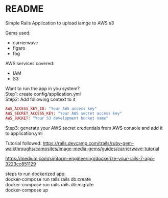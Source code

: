 # README
Simple Rails Application to upload iamge to AWS s3

Gems used:
* carrierwave
* figaro
* fog



AWS services covered:
* IAM
* S3

Want to run the app in you system?\
 Step1: create config/application.yml\
 Step2: Add following context to it

 ```ruby
AWS_ACCESS_KEY_ID: "Your AWS access key"
AWS_SECRET_ACCESS_KEY: "Your AWS secret access key"
AWS_BUCKET: "Your S3 development bucket name"
```
Step3: generate your AWS secret credentials from AWS console and add it to application.yml


Tutorial followed:
https://rails.devcamp.com/trails/ruby-gem-walkthroughs/campsites/image-media-gems/guides/carrierwave-tutorial

https://medium.com/simform-engineering/dockerize-your-rails-7-app-3223cc851129

steps to run dockerized app:\
docker-compose run rails rails db:create\
docker-compose run rails rails db:migrate\
docker-compose up